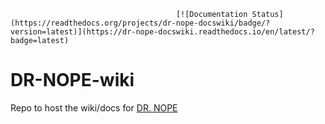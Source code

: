                                          [![Documentation Status](https://readthedocs.org/projects/dr-nope-docswiki/badge/?version=latest)](https://dr-nope-docswiki.readthedocs.io/en/latest/?badge=latest)
                              
# DR-NOPE-wiki
Repo to host the wiki/docs for [DR. NOPE](https://github.com/house-of-balance/DR.-NOPE)
